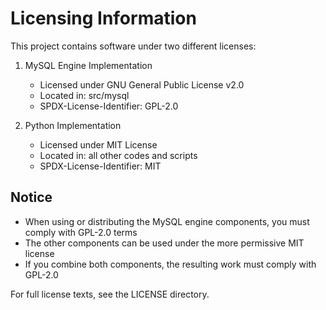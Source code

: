 # Licensing Information

This project contains software under two different licenses:

1. MySQL Engine Implementation
    - Licensed under GNU General Public License v2.0
    - Located in: src/mysql
    - SPDX-License-Identifier: GPL-2.0

2. Python Implementation
    - Licensed under MIT License
    - Located in: all other codes and scripts
    - SPDX-License-Identifier: MIT

## Notice
- When using or distributing the MySQL engine components, you must comply with GPL-2.0 terms
- The other components can be used under the more permissive MIT license
- If you combine both components, the resulting work must comply with GPL-2.0

For full license texts, see the LICENSE directory.